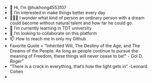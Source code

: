 - 👋 Hi, I’m @hukhong4553107
- 👀 I’m interested in make things better every day
- 🥝🥝🥝 I wonder what kind of person an ordinary person with a dream could become without natural talent and how far he could go.
- 🌱 I’m currently learning in TDT university
- 💞️ I’m looking to collaborate on this platform
- 📫 How to reach me in only my Github
- Favorite Quote + “Inherited Will, The Destiny of the Age, and The Dreams of the People. As long as people continue to pursue the meaning of Freedom, these things will never cease to be!" - Gol D. Roger”
- “There is a crack in everything, that’s how the light gets in” -Leonard Cohen
- <!---
hukhong4553107/hukhong4553107 is a ✨ special ✨ repository because its `README.md` (this file) appears on your GitHub profile.
You can click the Preview link to take a look at your changes.
--->
